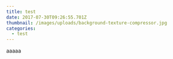 ```yaml
---
title: test
date: 2017-07-30T09:26:55.701Z
thumbnail: /images/uploads/background-texture-compressor.jpg
categories:
  - test
---
```

aaaaa
